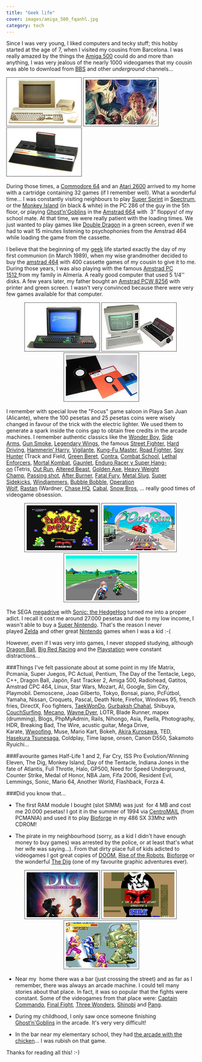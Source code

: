 ```yaml
---
title: "Geek life"
cover: images/amiga_500_fqanhl.jpg
category: tech
---
```


Since I was very young, I liked computers and tecky stuff; this hobby started at the age of 7, when I visited my cousins from Barcelona. I was really amazed by the things the [Amiga 500](http://en.wikipedia.org/wiki/Amiga_500) could do and more than anything, I was very jealous of the nearly 1000 videogames that my cousin was able to download from [BBS](http://en.wikipedia.org/wiki/Bulletin_board_system) and other *underground* channels...

<img style="display: inline-block" title="Amiga 500" src="./images/amiga_500_fqanhl.jpg" alt="" />
<img style="display: inline-block" title="Monkey Island" src="./images/monkeyisland1_nipjcs.jpg" alt="Monkey Island" />
<img style="display: inline-block" src="./images/atari_2600_enwved.jpg" alt="atari_2600" width="200" height="130" />

During those times, a <a href="http://en.wikipedia.org/wiki/Commodore_64" target="_blank">Commodore 64</a> and an <a href="http://en.wikipedia.org/wiki/Atari_2600" target="_blank">Atari 2600</a> arrived to my home with a cartridge containing 32 games (if I remember well). What a wonderful time... I was constantly visiting neighbours to play <a href="http://en.wikipedia.org/wiki/Super_Sprint" target="_blank">Super Sprint</a> in <a href="http://en.wikipedia.org/wiki/Sinclair_ZX_Spectrum" target="_blank">Spectrum</a>, or the <a href="http://en.wikipedia.org/wiki/The_Secret_of_Monkey_Island" target="_blank">Monkey Island</a> (in black &amp; white) in the PC 286 of the guy in the 5th floor, or playing <a href="http://en.wikipedia.org/wiki/Ghosts_%27n_Goblins" target="_blank">Ghost’n'Goblins</a> in the <a href="http://en.wikipedia.org/wiki/Amstrad_CPC_664" target="_blank">Amstrad 664</a> with  3” floppys! of my school mate. At that time, we were really patient with the loading times. We just wanted to play games like <a href="http://en.wikipedia.org/wiki/Double_Dragon_%28arcade_game%29" target="_blank">Double Dragon</a> in a green screen, even if we had to wait 15 minutes listening to psychophonies from the Amstrad 464 while loading the game from the cassette.

I believe that the beginning of my <a href="http://en.wikipedia.org/wiki/Geek" target="_blank">geek</a> life started exactly the day of my first communion (in March 1989), when my wise grandmother decided to buy the <a href="http://en.wikipedia.org/wiki/Amstrad_464" target="_blank">amstrad 464</a> with 400 cassette games of my cousin to give it to me. During those years, I was also playing with the famous <a href="http://en.wikipedia.org/wiki/Amstrad_1512" target="_blank">Amstrad PC 1512 </a>from my family in Almería. A really good computer that used 5 1/4'' disks. A few years later, my father bought an <a href="http://en.wikipedia.org/wiki/Amstrad_PCW#PCW_8256_and_8512" target="_blank">Amstrad PCW 8256</a> with printer and green screen. I wasn't very convinced because there were very few games available for that computer.
<p style="text-align: center"><img style="display: inline-block" title="Amstrad CPC 464" src="./images/amstrad_cpc_4641_fuxahs.jpg" alt="Amstrad CPC 464" /> <img style="display: inline-block"title="Amstrad PCW 8256" src="./images/amstrad_82561_vmmngh.jpg" alt="Amstrad PCW 8256" /> <img style="display: inline-block" title="Computer discs" src="./images/discs_yzv7gv.jpg" alt="Computer discs" width="200" height="130" /></p>
I remember with special love the "Focus" game saloon in Playa San Juan (Alicante), where the 100 pesetas and 25 pesetas coins were wisely changed in favour of the trick with the electric lighter. We used them to generate a spark inside the coins gap to obtain free credits in the arcade machines. I remember authentic classics like the <a href="http://en.wikipedia.org/wiki/Wonder_Boy_%28Arcade%29" target="_blank">Wonder Boy</a>, <a href="http://en.wikipedia.org/wiki/Side_Arms" target="_blank">Side Arms</a>, <a href="http://en.wikipedia.org/wiki/Gun.Smoke" target="_blank">Gun Smoke</a>, <a href="http://en.wikipedia.org/wiki/Legendary_Wings" target="_blank">Legendary Wings</a>, the famous <a href="http://en.wikipedia.org/wiki/Street_Fighter_%28series%29" target="_blank">Street Fighter</a>, <a href="http://www.system16.com/hardware.php?id=770" target="_blank">Hard Driving</a>, <a href="http://www.system16.com/hardware.php?id=743" target="_blank">Hammerin’ Harry</a>, <a href="http://www.system16.com/hardware.php?id=740" target="_blank">Vigilante</a>, <a href="http://en.wikipedia.org/wiki/Kung_Fu_%28video_game%29" target="_blank">Kung-Fu Master</a>, <a href="http://en.wikipedia.org/wiki/Road_Fighter" target="_blank">Road Fighter</a>, <a href="http://en.wikipedia.org/wiki/Spy_Hunter" target="_blank">Spy Hunter</a> (Track and Field, <a href="http://www.system16.com/hardware.php?id=560" target="_blank">Green Beret</a>, <a href="http://en.wikipedia.org/wiki/Contra_%28arcade_game%29" target="_blank">Contra</a>, <a href="http://www.system16.com/hardware.php?id=565" target="_blank">Combat School</a>, <a href="http://en.wikipedia.org/wiki/Lethal_Enforcers" target="_blank">Lethal Enforcers</a>, <a href="http://en.wikipedia.org/wiki/Mortal_Kombat_%28video_game%29" target="_blank">Mortal Kombat</a>, <a href="http://en.wikipedia.org/wiki/Gauntlet_%28arcade_game%29" target="_blank">Gaunlet</a>, <a href="http://www.system16.com/hardware.php?id=696" target="_blank">Enduro Racer y Super Hang-on</a> (Tetris, <a href="http://en.wikipedia.org/wiki/Out_Run" target="_blank">Out Run</a>, <a href="http://en.wikipedia.org/wiki/Altered_Beast" target="_blank">Altered Beast</a>, <a href="http://en.wikipedia.org/wiki/Golden_Axe" target="_blank">Golden Axe</a>, <a href="http://www.klov.com/game_detail.php?letter=H&amp;game_id=8098" target="_blank">Heavy Weight Champ</a>, <a href="http://www.ysrnry.co.uk/articles/passingshot-67.htm" target="_blank">Passing shot</a>, <a href="http://en.wikipedia.org/wiki/After_Burner" target="_blank">After Burner</a>, <a href="http://en.wikipedia.org/wiki/Fatal_Fury" target="_blank">Fatal Fury</a>, <a href="http://en.wikipedia.org/wiki/Metal_Slug" target="_blank">Metal Slug</a>, <a href="http://www.klov.com/game_detail.php?game_id=9939" target="_blank">Super Sidekicks</a>, <a href="http://www.klov.com/game_detail.php?game_id=10441" target="_blank">Windjammers</a>, <a href="http://en.wikipedia.org/wiki/Bubble_Bobble" target="_blank">Bubble Bobble</a>, <a href="http://en.wikipedia.org/wiki/Operation_Wolf" target="_blank">Operation Wolf</a>, <a href="http://en.wikipedia.org/wiki/Rastan_Saga" target="_blank">Rastan</a> (Wardner, <a href="http://en.wikipedia.org/wiki/Chase_HQ" target="_blank">Chase HQ</a>, <a href="http://en.wikipedia.org/wiki/Cabal_%28arcade_game%29" target="_blank">Cabal</a>, <a href="http://en.wikipedia.org/wiki/Snow_Bros" target="_blank">Snow Bros</a>, … really good times of videogame obsession.
<p style="text-align: center"><img style="display: inline-block" title="Bubble Bobble" src="./images/bubblebobble1_xg3opu.jpg" alt="Bubble Bobble" /> <img style="display: inline-block" title="Outrun" src="./images/outrun1_jrnhts.jpg" alt="Outrun" /> <img style="display: inline-block" title="Hang-on" src="./images/hangon_uvh0es.jpg" alt="Hang-on" width="200" height="130" /></p>
The SEGA <a href="http://en.wikipedia.org/wiki/Sega_Mega_Drive" target="_blank">megadrive</a> with <a href="http://en.wikipedia.org/wiki/Sonic_the_Hedgehog_%28Mega_Drive%29" target="_blank">Sonic: the HedgeHog</a> turned me into a proper adict. I recall it cost me around 27.000 pesetas and due to my low income, I wasn't able to buy a <a href="http://en.wikipedia.org/wiki/Super_Nintendo_Entertainment_System" target="_blank">Super Nintendo</a>. That's the reason I never played <a href="http://en.wikipedia.org/wiki/The_Legend_of_Zelda" target="_blank">Zelda</a> and other great <a href="http://en.wikipedia.org/wiki/Nintendo" target="_blank">Nintendo</a> games when I was a kid :-(

However, even if I was very into games, I never stopped studying, although <a href="http://en.wikipedia.org/wiki/Dragon_Ball" target="_blank">Dragon Ball</a>, <a href="http://www.mobygames.com/game/big-red-racing" target="_blank">Big Red Racing</a> and the <a href="http://en.wikipedia.org/wiki/PlayStation" target="_blank">Playstation</a> were constant distractions…

###Things I've felt passionate about at some point in my life
Matrix, Pcmania, Super Juegos, PC Actual, Pentium, The Day of the Tentacle, Lego, C++, Dragon Ball, Japón, Fast Tracker 2, Amiga 500, Radiohead, Gatitos, Amstrad CPC 464, Linux, Star Wars, Mozart, AI, Google, Sim City, Playmobil. Demoscene, Joao Gilberto, Tokyo, Bonsai, piano, PcFútbol, Yamaha, Nissan, Croquets, Pascal, Death Note, Firefox, Windows 95, french fries, DirectX, Foo fighters, <a href="http://en.wikipedia.org/wiki/Taekwondo" target="_blank">TaekWonDo</a>, <a href="http://en.wikipedia.org/wiki/Gurbaksh_Chahal">Gurbaksh Chahal</a>, Shibuya, <a href="https://www.couchsurfing.org/">CouchSurfing</a>, <a href="http://en.wikipedia.org/wiki/Meccano">Mecano</a>, <a href="http://en.wikipedia.org/wiki/Wayne_Dyer">Wayne Dyer</a>, LOTR, Blade Runner, mapex (drumming), Blogs, PhpMyAdmin, Rails, Nihongo, Asia, Paella, Photography, HDR, Breaking Bad, The Wire, acustic guitar, Mega Drive, Karate, <a href="http://wwoofinternational.org/">Wwoofing</a>, Muse, Mario Kart, Bokeh, <a href="http://en.wikipedia.org/wiki/Akira_Kurosawa">Akira Kurosawa</a>, TED, <a href="http://www.gazpachu.com/la-historia-de-hasekura-tsunenaga/">Hasekura Tsunesaga</a>, Coldplay, Time lapse, onsen, Canon D550, Sakamoto Ryuichi…

###Favourite games
Half-Life 1 and 2, Far Cry, ISS Pro Evolution/Winning Eleven, The Dig, Monkey Island, Day of the Tentacle, Indiana Jones in the fate of Atlantis, Full Throtle, Halo, GP500, Need for Speed Underground, Counter Strike, Medal of Honor, NBA Jam, Fifa 2006, Resident Evil, Lemmings, Sonic, Mario 64, Another World, Flashback, Forza 4.

###Did you know that...
* The first RAM module I bought (slot SIMM) was just  for 4 MB and cost me 20.000 pesetas! I got it in the summer of 1994 via <a href="http://www.centromail.es/" target="_blank">CentroMAIL</a> (from PCMANIA) and used it to play <a href="http://en.wikipedia.org/wiki/Bioforge" target="_blank">Bioforge</a> in my 486 SX 33Mhz with CDROM!

* The pirate in my neighbourhood (sorry, as a kid I didn't have enough money to buy games) was arrested by the police, or at least that's what her wife was saying…). From that dirty place full of kids adicted to videogames I got great copies of <a href="http://en.wikipedia.org/wiki/Doom" target="_blank">DOOM</a>, <a href="http://en.wikipedia.org/wiki/Rise_of_the_Robots" target="_blank">Rise of the Robots</a>, <a href="http://en.wikipedia.org/wiki/Bioforge" target="_blank">Bioforge</a> or the wonderful <a href="http://en.wikipedia.org/wiki/The_Dig" target="_blank">The Dig</a> (one of my favourite graphic adventures ever).
<p style="text-align: center"><img style="display: inline-block" title="The DIG" src="./images/thedig1_oojebx.jpg" alt="The DIG" /> <img style="display: inline-block" title="Shinobi" src="./images/shinobi1_wraany.jpg" alt="Shinobi" /> <img style="display: inline-block" src="./images/captain_comando_wtfjut.jpg" alt="captain_comando" width="200" height="130" /></p>

* Near my  home there was a bar (just crossing the street) and as far as I remember, there was always an arcade machine. I could tell many stories about that place. In fact, it was so popular that the fights were constant. Some of the videogames from that place were: <a href="http://en.wikipedia.org/wiki/Captain_Commando" target="_blank">Captain Commando</a>, <a href="http://en.wikipedia.org/wiki/Final_Fight" target="_blank">Final Fight</a>, <a href="http://www.vazcomics.org/mamend/T/3wonders_midnite.htm" target="_blank">Three Wonders</a>, <a href="http://en.wikipedia.org/wiki/Shinobi_series#Shinobi_.281987.29" target="_blank">Shinobi</a> and <a href="http://en.wikipedia.org/wiki/Buster_Bros" target="_blank">Pang</a>.

* During my childhood, I only saw once someone finishing <a href="http://en.wikipedia.org/wiki/Ghosts'n_Goblins">Ghost’n'Goblins</a> in the arcade. It's very very difficult!

* In the bar near my elementary school, they had <a href="http://en.wikipedia.org/wiki/New_Zealand_Story" target="_blank">the arcade with the chicken</a>... I was rubish on that game.

Thanks for reading all this! :-)
